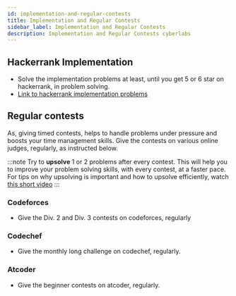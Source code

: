```yaml
---
id: implementation-and-regular-contests
title: Implementation and Regular Contests
sidebar_label: Implementation and Regular Contests
description: Implementation and Regular Contests cyberlabs
---
```


## Hackerrank Implementation

- Solve the implementation problems at least, until you get 5 or 6 star on hackerrank, in problem solving.
- [Link to hackerrank implementation problems](https://www.hackerrank.com/domains/algorithms/implementation)

## Regular contests

As, giving timed contests, helps to handle problems under pressure and boosts your time management skills. Give the contests on various online judges, regularly, as instructed below.

:::note
Try to **upsolve** 1 or 2 problems after every contest. This will help you to improve your problem solving skills, with every contest, at a faster pace. For tips on why upsolving is important and how to upsolve efficiently, watch [this short video](https://www.coursera.org/lecture/competitive-programming-core-skills/upsolving-8Mn6l)
:::

### Codeforces

- Give the Div. 2 and Div. 3 contests on codeforces, regularly

### Codechef

- Give the monthly long challenge on codechef, regularly.

### Atcoder

- Give the beginner contests on atcoder, regularly.
